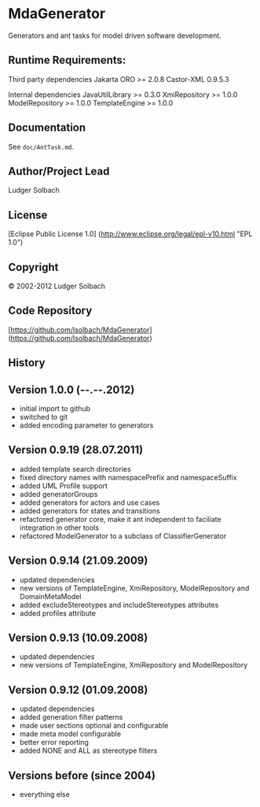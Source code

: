 MdaGenerator
============

Generators and ant tasks for model driven software development.

Runtime Requirements:
---------------------
Third party dependencies
Jakarta ORO >= 2.0.8
Castor-XML 0.9.5.3

Internal dependencies
JavaUtilLibrary >= 0.3.0
XmiRepository >= 1.0.0
ModelRepository >= 1.0.0
TemplateEngine >= 1.0.0

Documentation
-------------
See `doc/AntTask.md`.

Author/Project Lead
-------------------
Ludger Solbach

License
-------
[Eclipse Public License 1.0] (http://www.eclipse.org/legal/epl-v10.html "EPL 1.0")

Copyright
---------
© 2002-2012 Ludger Solbach

Code Repository
---------------
[https://github.com/lsolbach/MdaGenerator] (https://github.com/lsolbach/MdaGenerator)

History
-------

Version 1.0.0 (--.--.2012)
--------------------------
* initial import to github
* switched to git
* added encoding parameter to generators 

Version 0.9.19 (28.07.2011)
---------------------------
* added template search directories
* fixed directory names with namespacePrefix and namespaceSuffix
* added UML Profile support
* added generatorGroups
* added generators for actors and use cases
* added generators for states and transitions
* refactored generator core, make it ant independent to faciliate integration in other tools
* refactored ModelGenerator to a subclass of ClassifierGenerator

Version 0.9.14 (21.09.2009)
---------------------------
* updated dependencies
* new versions of TemplateEngine, XmiRepository, ModelRepository and DomainMetaModel
* added excludeStereotypes and includeStereotypes attributes
* added profiles attribute

Version 0.9.13 (10.09.2008)
---------------------------
* updated dependencies
* new versions of TemplateEngine, XmiRepository and ModelRepository

Version 0.9.12 (01.09.2008)
---------------------------
* updated dependencies
* added generation filter patterns
* made user sections optional and configurable
* made meta model configurable
* better error reporting
* added NONE and ALL as stereotype filters

Versions before (since 2004)
----------------------------
* everything else
